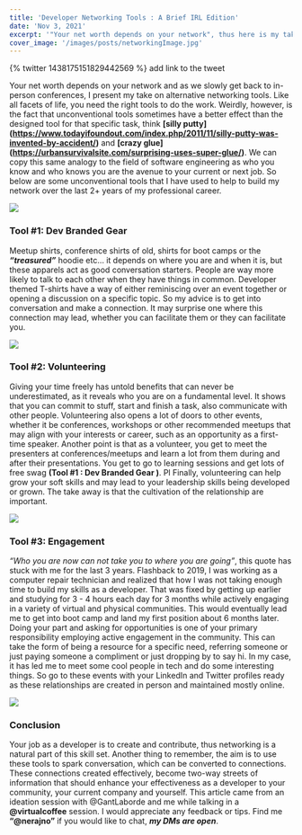 ```yaml
---
title: 'Developer Networking Tools : A Brief IRL Edition'
date: 'Nov 3, 2021'
excerpt: '"Your net worth depends on your network", thus here is my take on alternative networking tools.'
cover_image: '/images/posts/networkingImage.jpg'
---
```


{% twitter 1438175151829442569 %}
add link to the tweet

Your net worth depends on your network and as we slowly get back to in-person conferences, I present my take on alternative networking tools. Like all facets of life, you need the right tools to do the work. Weirdly, however, is the fact that unconventional tools sometimes have a better effect than the designed tool for that specific task, think **[silly putty] (https://www.todayifoundout.com/index.php/2011/11/silly-putty-was-invented-by-accident/)** and **[crazy glue] (https://urbansurvivalsite.com/surprising-uses-super-glue/)**. We can copy this same analogy to the field of software engineering as who you know and who knows you are the avenue to your current or next job. So below are some unconventional tools that I have used to help to build my network over the last 2+ years of my professional career.

![](https://www.sfdc99.com/wp-content/uploads/2017/11/df17-swag.jpg)

### Tool #1: Dev Branded Gear
Meetup shirts, conference shirts of old, shirts for boot camps or the ***“treasured”*** hoodie etc… it depends on where you are and when it is, but these apparels act as good conversation starters. People are way more likely to talk to each other when they have things in common. Developer themed T-shirts have a way of either reminiscing over an event together or opening a discussion on a specific topic. So my advice is to get into conversation and make a connection. It may surprise one where this connection may lead, whether you can facilitate them or they can facilitate you.

![](https://www.americaontech.org/uploads/1/2/7/6/127666989/dsc-0794_orig.jpg)

### Tool #2: Volunteering
Giving your time freely has untold benefits that can never be underestimated, as it reveals who you are on a fundamental level. It shows that you can commit to stuff, start and finish a task, also communicate with other people. Volunteering also opens a lot of doors to other events, whether it be conferences, workshops or other recommended meetups that may align with your interests or career, such as an opportunity as a first-time speaker. Another point is that as a volunteer, you get to meet the presenters at conferences/meetups and learn a lot from them during and after their presentations. You get to go to learning sessions and get lots of free swag **(Tool #1 : Dev Branded Gear )**. Pl Finally, volunteering can help grow your soft skills and may lead to your leadership skills being developed or grown. The take away is that the cultivation of the relationship are important. 

![](https://admin.workforce.com/wp-content/uploads/sites/2/2020/05/tech-tools.jpg)

### Tool #3: Engagement
*“Who you are now can not take you to where you are going”*, this quote has stuck with me for the last 3 years. Flashback to 2019, I was working as a computer repair technician and realized that how I was not taking enough time to build my skills as a developer. That was fixed by getting up earlier and studying for 3 - 4 hours each day for 3 months while actively engaging in a variety of virtual and physical communities. This would eventually lead me to get into boot camp and land my first position about 6 months later. Doing your part and asking for opportunities is one of your primary responsibility employing active engagement in the community. This can take the form of being a resource for a specific need, referring someone or just paying someone a compliment or just dropping by to say hi. In my case, it has led me to meet some cool people in tech and do some interesting things. So go to these events with your LinkedIn and Twitter profiles ready as these relationships are created in person and maintained mostly online.

![](https://blogmedia.evbstatic.com/wp-content/uploads/wpmulti/sites/3/2018/08/22091712/choose-conference-speakers.jpg)

### Conclusion
Your job as a developer is to create and contribute, thus networking is a natural part of this skill set. Another thing to remember, the aim is to use these tools to spark conversation, which can be converted to connections. These connections created effectively, become two-way streets of information that should enhance your effectiveness as a developer to your community, your current company and yourself. This article came from an ideation session with @GantLaborde and me while talking in a **@virtualcoffee** session. I would appreciate any feedback or tips. Find me **“@nerajno”** if you would like to chat, ***my DMs are open***.
